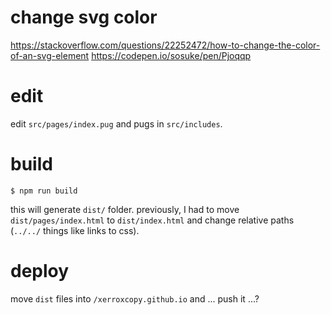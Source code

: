 # change svg color

https://stackoverflow.com/questions/22252472/how-to-change-the-color-of-an-svg-element
https://codepen.io/sosuke/pen/Pjoqqp

# edit

edit `src/pages/index.pug` and pugs in `src/includes`.

# build

```
$ npm run build
```

this will generate `dist/` folder. previously, I had to move `dist/pages/index.html` to `dist/index.html` and change relative paths (`../../` things like links to css).

# deploy

move `dist` files into `/xerroxcopy.github.io` and ... push it ...?
